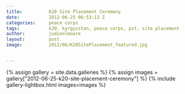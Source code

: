 ```yaml
---
title:			K20 Site Placement Ceremony
date:			2012-06-25 06:53:13 Z
categories:		peace corps
tags:			k20, kyrgyzstan, peace corps, pst, site placement
author:			judsonlmoore
layout:			post
image:			2012/06/K20SitePlacement_featured.jpg


---
```


{% assign gallery = site.data.galleries %}
{% assign images = gallery["2012-06-25-k20-site-placement-ceremony"] %}
{% include gallery-lightbox.html images=images %}
